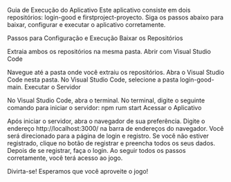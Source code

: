 Guia de Execução do Aplicativo
Este aplicativo consiste em dois repositórios: login-good e firstproject-proyecto. 
Siga os passos abaixo para baixar, configurar e executar o aplicativo corretamente.

Passos para Configuração e Execução
Baixar os Repositórios

Extraia ambos os repositórios na mesma pasta.
Abrir com Visual Studio Code

Navegue até a pasta onde você extraiu os repositórios.
Abra o Visual Studio Code nesta pasta.
No Visual Studio Code, selecione a pasta login-good-main.
Executar o Servidor

No Visual Studio Code, abra o terminal.
No terminal, digite o seguinte comando para iniciar o servidor:
npm rum start
Acessar o Aplicativo

Após iniciar o servidor, abra o navegador de sua preferência.
Digite o endereço http://localhost:3000/ na barra de endereços do navegador.
Você será direcionado para a página de login e registro.
Se você não estiver registrado, clique no botão de registrar e preencha todos os seus dados.
Depois de se registrar, faça o login.
Ao seguir todos os passos corretamente, você terá acesso ao jogo.

Divirta-se!
Esperamos que você aproveite o jogo!
